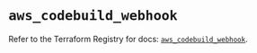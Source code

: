 # `aws_codebuild_webhook`

Refer to the Terraform Registry for docs: [`aws_codebuild_webhook`](https://registry.terraform.io/providers/hashicorp/aws/5.59.0/docs/resources/codebuild_webhook).
